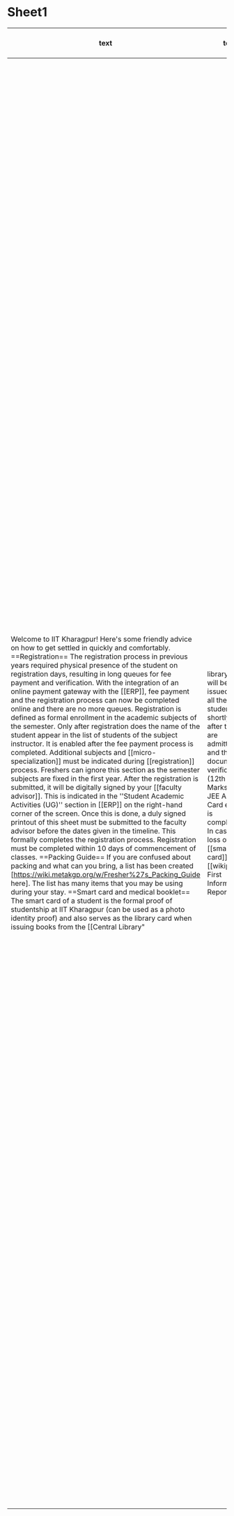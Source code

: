 # Sheet1

|text|to|from|standalone|embed-resources|table-of-contents|number-sections|citeproc|html-math-method|wrap|highlight-style|files|template|
|---|---|---|---|---|---|---|---|---|---|---|---|---|
|Welcome to IIT Kharagpur! Here's some friendly advice on how to get settled in quickly and comfortably.  ==Registration==  The registration process in previous years required physical presence of the student on registration days, resulting in long queues for fee payment and verification. With the integration of an online payment gateway with the [[ERP]], fee payment and the registration process can now be completed online and there are no more queues.  Registration is defined as formal enrollment in the academic subjects of the semester. Only after registration does the name of the student appear in the list of students of the subject instructor. It is enabled after the fee payment process is completed.  Additional subjects and [[micro-specialization]] must be indicated during [[registration]] process. Freshers can ignore this section as the semester subjects are fixed in the first year.  After the registration is submitted, it will be digitally signed by your [[faculty advisor]]. This is indicated in the ''Student Academic Activities (UG)'' section in [[ERP]] on the right-hand corner of the screen. Once this is done, a duly signed printout of this sheet must be submitted to the faculty advisor before the dates given in the timeline. This formally completes the registration process.  Registration must be completed within 10 days of commencement of classes.  ==Packing Guide== If you are confused about packing and what can you bring, a list has been created [https://wiki.metakgp.org/w/Fresher%27s_Packing_Guide here]. The list has many items that you may be using during your stay.  ==Smart card and medical booklet==  The smart card of a student is the formal proof of studentship at IIT Kharagpur (can be used as a photo identity proof) and also serves as the library card when issuing books from the [[Central Library"|library]]. It will be issued to all the students shortly after they are admitted and the document verification (12th Marksheet, JEE Admit Card etc.,) is completed.   In case of loss of the [[smart card]], an [[wikipedia: First Information Report"|FIR]] must be lodged at the nearest police station, and there is a re-issuance fee of Rs. 1000/- for lost card. A copy of the FIR is required for re-issuance of a lost smart card.  To avail of medical facilities from [[BC Roy Technology Hospital]], a medical card is required. This card is issued through the halls of residence. It requires a passport size photograph pasted on the top, and the card must be signed and stamped by the [[warden]] of that hall. The card must be presented while seeking appointment and consulting doctors and collecting medicines from the [[wikipedia:pharmacy"|pharmacy]] at [[BC Roy Technology Hospital"|the hospital]].  ==WiFi and LAN== {{see also "| Institute Proxies "| DC}}  IIT Kharagpur has an extensive network of WiFi routers throughout the campus and halls of residence. Connecting to the WiFi routers require a password to connect to the secured SSID WiFi. The password can be set individually by students on their ERP. There are multiple WiFi access points like Campus, Academic, Student, Guest etc and any network could be connected to.  The LAN network has [[Wikipedia:DHCP"|DHCP]] Support, so [[Wikipedia: IP address"|IP]]s are dynamically allocated to a connected device upon connection, no static configuration is required. After successful proxy configuration, the Internet can be accessed.  Note that connecting to the DC network through WiFi is banned, so LAN must be used to download and share content locally.  ==OneDrive: Cloud Storage== IIT Kharagpur students are allotted 100GB of cloud storage in one drive, one can access it by signing up [https://www.microsoft.com/en-in/microsoft-365/onedrive/online-cloud-storage here] using your Institute email address,   Note that this email is only available as long as your institute email address is activated (till graduation.).  ==Important facebook pages/groups==   *[https://www.facebook.com/awaaziitkgp/ Awaaz] - [[Awaaz]] is the hindi campus media body. *[https://www.facebook.com/scholarsavenue/ Scholars' Avenue] - [[The Scholars' Avenue]] is english campus media body. *[https://www.facebook.com/director.iitkgp/ Director IIT Kharagpur] - It is the official page of Director, IIT Kharagpur *[https://www.facebook.com/TSG.IITKharagpur/ Technology Students' Gymkhana] - Technology Students' Gymkhana is the hub of the numerous extra-curricular and co-curricular activities in IIT Kharagpur ranging from sports to socio-cultural. *[https://www.facebook.com/clickkgp clickkgp]-it is for photographs of events happen in campus *[https://www.facebook.com/barciitkgp/ Branding and Relations Cell] - *Search for your fresher's group and make sure to join it. It will be something like "IIT Kharagpur freshers 20XX"  If you don't have a Facebook account or want to see updates from all these pages at one place you can use [https://naarad.metakgp.org/ Naarad].  ==Mobile phone==  Airtel and Vodafone seem to be the most preferred networks on campus. During admission time, most of the stores offer SIM cards but it is recommended that the student and their parents go through the various plans and data packs available in West Bengal Circle (note that this is different from the Kolkata telecom circle) from the respective cellular network website so they can make an informed decision and are aware of the various benefits of each one.  For residential address proof, the student must get a proof of address letter signed by the hall warden, the format of the letter is available from the respective hall office. This is required as a local address proof.  ===Usage policy=== ====Lectures==== Policies around using mobile phones in classrooms are set by the course instructor. Generally, mobile phones are permissible in lecture halls during regular classes, provided they are in silent mode. Using mobile phones as in browsing or gaming during lectures is frowned upon and will attract the wrath of the instructor and may lead to expulsion from the lecture hall. Restrictions regarding the usage of mobile phones inside the lecture hall will generally be clarified by the instructor along with other course-related information in the first lecture of every course. The instructor's policy is final and binding in this regard. ====Examination==== During semester examinations, mobile phones are strictly banned and if brought into the examination hall, must be handed over to the invigilators at the beginning of the examination and collected afterward. Use of mobiles during examinations is considered [[Unfair Means]] and will lead to disciplinary action by the [[Disciplinary Committee]]. There have been some cases in the past in which students mistakenly kept mobile with them and later on the invigilators found out and then the student was de-registered from the subject. So, remember not to keep the phone with you in exams.  ==Hall and roommates==  From 2014 onward, first year students have been exclusively allotted to a single hall of residence. In 2014 and 2015, male students were allotted [[Lal Bahadur Shastri Hall of Residence]] while female students were allotted [[Mother Teresa Hall of Residence]]. In 2015, however, girls were allotted [[Sarojini Naidu / Indira Gandhi Hall of Residence]].  Since LBS has triple occupancy rooms, all first years had to register in groups of three for one room. Though in 2015 the students were allotted rooms with their own department mates.  However, from 2016, the room allocation was reverted to allocating rooms in different halls, with the majority of male students (around 700) being alloted [[Lal Bahadur Shastri Hall of Residence]]  while the remaining male students were distributed to other halls. The same pattern of hall allotment followed in 2017 as well.  As of 2018-19, undergraduate girls are in allocated one of the following Halls: Sarojini Naidu/Indira Gandhi Hall of Residence, Mother Teresa Hall of Residence and Sister Nivedita Hall of Residence. Boys are alloted one of the following in their first year: Lal Bahadur Shastri Hall of Residence, Madan Mohan malviya Hall of Residence, Rajendra Prasad Hall of Residence, Radhakrishnan Hall of Residence, Azad Hall of Residence, Patel Hall of Residence and Nehru Hall of Residence.    ==Bicycle and other useful things== Bicycle stalls are put up around the [[Tech Market]] area from where they can be bought easily. The sellers bargain after the parents leave and the dust settles, so make the most out of it. There will be a variety of cycles ranging from Rs. 3500 to Rs. 6000. There is not much need to buy a higher end bicycle with gears and stuff. You can also get a used bicycle from [[Tech Market]] or from Cycle Shed owners with price ranging from Rs. 1300 to Rs. 2500. The bicycles with thin tires are easy to maintain, cheaper and easier to ride. Since campus has excellent roads, so there is no need to purchase bicycle with shockers and shock absorbers. One of the best bicycle to purchase is Btwin My Bike White, however, you can only get it from Decathlon Stores or online purchase from decathlon.in or other online retailers like Snapdeal and Amazon. The price of the bike is around Rs. 4,500, the bike has excellent build quality and comes with a lifetime warranty. There are abundant cycle sheds in every hall and cheap cycle repairing shops in every hall.   One more thing to note is 'Simpler the design of cycle, the better it is.  The bed and pillow will also be available at the [[Tech Market]]. You can also find some temporary shops near MMM hall for beds and all There are a variety of beds ranging from the synthetic one to the wool ones. Though it would be advisable to bring bed and pillow sheets from home. You can also buy hangers, hanging clips, and hanging strings from the [[Tech Market]]. Though unfortunately, some items like clothes and sports equipment aren't that up to the mark so its advisable to bring it from home. Other consumables like toothpaste, soap, etc of all recognized brands are available. There is a Big Bazaar outlet and also [[Gole Bazaar]] for an even wider variety of options.   ==Mess and food== The mess serves 4 meals i.e. breakfast, lunch, snacks, and dinner. Breakfast and snacks are the nice meals and it would be advisable not to miss those. For dinner, there are a lot of canteens available and some hotels too. A list of all the eateries can be found  [[Category:Food and Beverages"|here]] . Delivery is available, although students MUST go to the front gate of their hall, as vendors are not allowed inside the blocks in any of the Halls of Residences. Although it won't be wise for students to form a preconceived notion regarding mess food and should try them out for sure.  ==Academics and classes== {{see also "| How to get deregistered "| Central Library }} First year lecture classes are held in [[Vikramshila]] complex, [[Nalanda complex"|Nalanda]] complex and a few in the [[Main building"|Main Building]]. Academics have a high amount of weight-age so it would be advisable to take it seriously. There is a CGPA criteria for a lot of things in campus.   ===Question Papers=== You can find previous year question papers here: https://qp.metakgp.org/ Do sign up in [https://kgpamica.in/ https://kgpamica.in] for study materials, ppts and question papers. Study material on google drive: https://drive.google.com/open?id=0B9eq1eyndNPxWnNaZ1h1V2d1SXM  For Mechanical engineering students ONLY, visit http://mech14.weebly.com/ for course materials and books.  ====Department Change====  {{see also "| Department change}}  Department Change application starts in the second semester. After filling the options list on the ERP, the student must submit a signed hard-copy of the application at the Academic (UG) section, on the third floor of the Main Building. Department Change list was released one week after classes commenced in the Autumn semester of 2014, whereas in the year 2015, it was released a few days before the classes commenced in the Autumn semester.  ====UG Curriculum====  The curriculum for a first-year B.Tech student is typically spread across 2 semesters, as shown below. During the first semester, half of the students will be having Physics semester and the other half will be having Chemistry semester.And in the second semester, these will be reversed i.e. those who previously had Physics semester will now be having Chemistry semester and vice-versa.   {"| class="wikitable" "|- !Courses!!LTP!!Credit!!Semester         "|- 		"|[[MA10001: Mathematics-I]]         "|3-1-0         "|4         "|1st semester 	"|- 		"|[[EE11001: Electrical Technology]]         "|3-1-0         "|4         "|Chemistry semester 	"|- 		"|[[PH11001: Physics]]         "|3-1-0         "|4         "|Physics semester 	"|- 		"|[[EE19001: Electrical Technology Lab]]         "|0-0-3         "|2         "|Chemistry semester 	"|- 		"|[[CE13001: Engineering Drawing And Computer Graphics]]         "|1-0-3         "|3         "|Physics semester 	"|- 		"|[[MA10002: Mathematics-Ii]]         "|3-1-0         "|4         "|2nd semester 	"|- 		"|[[CS19001: Programming And Data Structure Lab.]]         "|0-0-3         "|3         "|Physics semester 	"|- 		"|[[PH19001: Physics Lab]]         "|0-0-3         "|2         "|Physics semester 	"|- 		"|[[ME19001: Introduction To Manufacturing Processes]]         "|0-0-3         "|2         "|Chemistry semester 	"|- 		"|[[CY11001: Chemistry]]         "|3-1-0         "|4         "|Chemistry semester 	"|- 		"|[[CS11001: Programming And Data Structure]]         "|3-1-0         "|3         "|Physics semester 	"|- 		"|[[ME10001: Mechanics]]         "|3-1-0         "|4         "|Physics semester 	"|- 		"|[[CY19001: Chemistry Lab]]         "|0-0-3         "|2         "|Chemistry semester 	"|- 		"|[[HS13001: English For Communication]]         "|3-0-2         "|4         "|Chemistry semester 	"|- 		"|[[Extra Academic Activities]]         "|0-0-3         "|0         "|Both semesters "|- "|}  ==Clubs and societies== [[List of Societies and Clubs"|Clubs and Societies]] form an integral part of the life at IIT Kharagpur. They usually held their interviews in the beginning of the semester except for a few. The posters for the interviews would be put up on the mess and around the hall. The intro seminars for the same are also held to give an idea of what the society does. [[List of Societies and Clubs"|Societies and Clubs]] allow you to explore your interests and if you don't find any to suit your interest, you can open a new one yourself by contacting the [[Technology Students' Gymkhana]].  ==Technical Activities== {{see also "| List of student run research groups "| Technology Robotix Society#Activities}}  IIT Kharagpur provides students ample opportunities to engage in technical activities. Students can join a [[List of student run research groups"| student run research group]], selection for these organizations usually happen in the spring semester. You can also approach a professor asking them for a project in their area of interest. You can search professors by their area of interest using [https://metakgp.github.io/mcmp/ MCMP]. You can find when a particular professor is free by using [https://wimp.metakgp.org/ WIMP]Students can also participate in various workshops, hackathons and contests held throughout the year.  ==Sports and Games== {{see also "| Inter IIT Sports Meet }}   ==Health and Hospital==  {{see also "|  BC Roy Technology Hospital "| Gym"| Swimming Pool "| How to claim your medical expenses }}  ==E-commerce and courier== {{see also "| Courier services in the campus}} All the major E-commerce companies and courier services deliver your order inside the campus. However they are not allowed inside the hall premises and you must collect it from your hall gate or a nearby location. Usually the delivery-guy waits in case till evening at various parts of the campus. |markdown|mediawiki|FALSE|FALSE|FALSE|FALSE|FALSE|plain|auto| | | |
